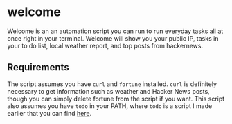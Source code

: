 # welcome
Welcome is an an automation script you can run to run everyday tasks all at once right in your terminal. Welcome will show you your public IP, tasks in your to do list, local weather report, and top posts from hackernews.

## Requirements
The script assumes you have `curl` and `fortune` installed. `curl` is definitely necessary to get information such as weather and Hacker News posts, though you can simply delete fortune from the script if you want. This script also assumes you have `todo` in your PATH, where `todo` is a script I made earlier that you can find [here](https://github.com/surrsurus/todo).
